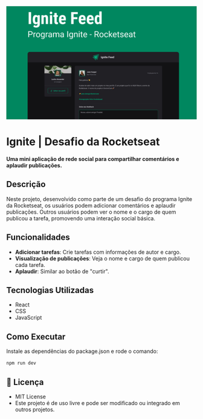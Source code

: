 <img src='.github/ignite.jpg'>

# Ignite | Desafio da Rocketseat

#### Uma mini aplicação de rede social para compartilhar comentários e aplaudir publicações.

## Descrição

Neste projeto, desenvolvido como parte de um desafio do programa Ignite da Rocketseat, os usuários podem adicionar comentários e aplaudir publicações. Outros usuários podem ver o nome e o cargo de quem publicou a tarefa, promovendo uma interação social básica.

## Funcionalidades

- **Adicionar tarefas**: Crie tarefas com informações de autor e cargo.
- **Visualização de publicações**: Veja o nome e cargo de quem publicou cada tarefa.
- **Aplaudir**: Similar ao botão de "curtir".
  
## Tecnologias Utilizadas

- React
- CSS
- JavaScript

## Como Executar

Instale as dependências do package.json e rode o comando:

```bash
npm run dev
```
## 📄 Licença

- MIT License
- Este projeto é de uso livre e pode ser modificado ou integrado em outros projetos.
